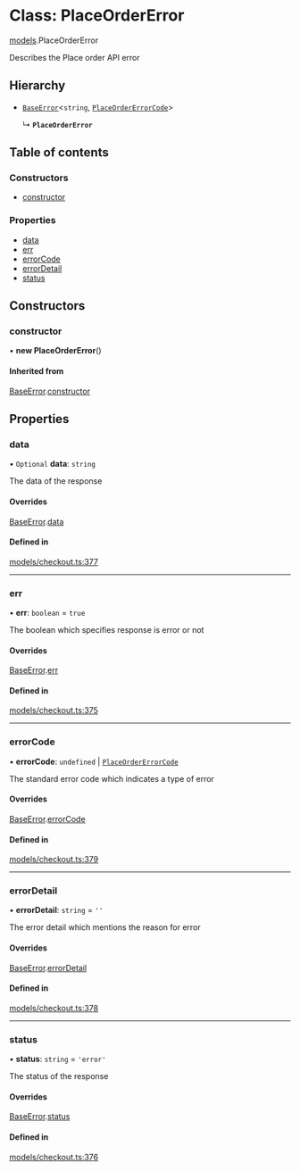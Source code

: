 # Class: PlaceOrderError

[models](../wiki/models).PlaceOrderError

Describes the Place order API error

## Hierarchy

- [`BaseError`](../wiki/models.BaseError)<`string`, [`PlaceOrderErrorCode`](../wiki/models.PlaceOrderErrorCode)\>

  ↳ **`PlaceOrderError`**

## Table of contents

### Constructors

- [constructor](../wiki/models.PlaceOrderError#constructor)

### Properties

- [data](../wiki/models.PlaceOrderError#data)
- [err](../wiki/models.PlaceOrderError#err)
- [errorCode](../wiki/models.PlaceOrderError#errorcode)
- [errorDetail](../wiki/models.PlaceOrderError#errordetail)
- [status](../wiki/models.PlaceOrderError#status)

## Constructors

### constructor

• **new PlaceOrderError**()

#### Inherited from

[BaseError](../wiki/models.BaseError).[constructor](../wiki/models.BaseError#constructor)

## Properties

### data

• `Optional` **data**: `string`

The data of the response

#### Overrides

[BaseError](../wiki/models.BaseError).[data](../wiki/models.BaseError#data)

#### Defined in

[models/checkout.ts:377](https://gitlab.com/baliganikhil/blackmirror-sdk/-/blob/349365c/src/models/checkout.ts#L377)

___

### err

• **err**: `boolean` = `true`

The boolean which specifies response is error or not

#### Overrides

[BaseError](../wiki/models.BaseError).[err](../wiki/models.BaseError#err)

#### Defined in

[models/checkout.ts:375](https://gitlab.com/baliganikhil/blackmirror-sdk/-/blob/349365c/src/models/checkout.ts#L375)

___

### errorCode

• **errorCode**: `undefined` \| [`PlaceOrderErrorCode`](../wiki/models.PlaceOrderErrorCode)

The standard error code which indicates a type of error

#### Overrides

[BaseError](../wiki/models.BaseError).[errorCode](../wiki/models.BaseError#errorcode)

#### Defined in

[models/checkout.ts:379](https://gitlab.com/baliganikhil/blackmirror-sdk/-/blob/349365c/src/models/checkout.ts#L379)

___

### errorDetail

• **errorDetail**: `string` = `''`

The error detail which mentions the reason for error

#### Overrides

[BaseError](../wiki/models.BaseError).[errorDetail](../wiki/models.BaseError#errordetail)

#### Defined in

[models/checkout.ts:378](https://gitlab.com/baliganikhil/blackmirror-sdk/-/blob/349365c/src/models/checkout.ts#L378)

___

### status

• **status**: `string` = `'error'`

The status of the response

#### Overrides

[BaseError](../wiki/models.BaseError).[status](../wiki/models.BaseError#status)

#### Defined in

[models/checkout.ts:376](https://gitlab.com/baliganikhil/blackmirror-sdk/-/blob/349365c/src/models/checkout.ts#L376)
